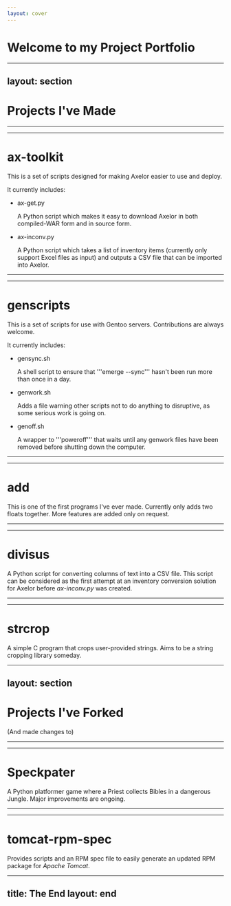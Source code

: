 ```yaml
---
layout: cover
---
```

# Welcome to my Project Portfolio

---
layout: section
---
# Projects I've Made

---
---
# ax-toolkit
This is a set of scripts designed for making Axelor easier to use and deploy.

It currently includes:
- ax-get.py

  A Python script which makes it easy to download Axelor in both compiled-WAR form and in source form.
- ax-inconv.py

  A Python script which takes a list of inventory items (currently only support Excel files as input) and outputs a CSV file that can be imported into Axelor.

---
---
# genscripts
This is a set of scripts for use with Gentoo servers. Contributions are always welcome.

It currently includes:
- gensync.sh
  
  A shell script to ensure that '''emerge --sync''' hasn't been run more than once in a day.

- genwork.sh
  
  Adds a file warning other scripts not to do anything to disruptive, as some serious work is going on.

- genoff.sh
  
  A wrapper to '''poweroff''' that waits until any genwork files have been removed before shutting down the computer.

---
---
# add
This is one of the first programs I've ever made. Currently only adds two floats together. More features are added only on request.

---
---
# divisus
A Python script for converting columns of text into a CSV file. This script can be considered as the first attempt at an inventory conversion solution for Axelor before _ax-inconv.py_ was created.

---
---
# strcrop
A simple C program that crops user-provided strings. Aims to be a string cropping library someday.

---
layout: section
---
# Projects I've Forked
(And made changes to)

---
---
# Speckpater
A Python platformer game where a Priest collects Bibles in a dangerous Jungle. Major improvements are ongoing.

---
---
# tomcat-rpm-spec
Provides scripts and an RPM spec file to easily generate an updated RPM package for _Apache Tomcat_.

---
title: The End
layout: end
---
